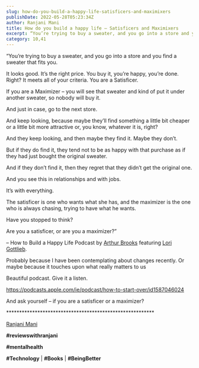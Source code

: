 ```yaml
---
slug: how-do-you-build-a-happy-life-satisficers-and-maximixers
publishDate: 2022-05-28T05:23:34Z
author: Ranjani Mani
title: How do you build a happy life – Satisficers and Maximixers 
excerpt: “You’re trying to buy a sweater, and you go into a store and you find a sweater that fits you. It looks good. It’s the right price. You buy it, you’re happy, you’re done. Right? It meets all of your criteria. You are a Satisficer. If you are a Maximizer – you will see that  ... 
category: 10,41
---
```


“You’re trying to buy a sweater, and you go into a store and you find a sweater that fits you.

It looks good. It’s the right price. You buy it, you’re happy, you’re done. Right? It meets all of your criteria. You are a Satisficer.

If you are a Maximizer – you will see that sweater and kind of put it under another sweater, so nobody will buy it.

And just in case, go to the next store.

And keep looking, because maybe they’ll find something a little bit cheaper or a little bit more attractive or, you know, whatever it is, right?

And they keep looking, and then maybe they find it. Maybe they don’t.

But if they do find it, they tend not to be as happy with that purchase as if they had just bought the original sweater.

And if they don’t find it, then they regret that they didn’t get the original one.

And you see this in relationships and with jobs.

It’s with everything.

The satisficer is one who wants what she has, and the maximizer is the one who is always chasing, trying to have what he wants.

Have you stopped to think?

Are you a satisficer, or are you a maximizer?”

– How to Build a Happy Life Podcast by [Arthur Brooks](https://www.linkedin.com/feed/#) featuring [Lori Gottlieb](https://www.linkedin.com/feed/#).

Probably because I have been contemplating about changes recently. Or maybe because it touches upon what really matters to us

Beautiful podcast. Give it a listen.

<https://podcasts.apple.com/ie/podcast/how-to-start-over/id1587046024>

And ask yourself – if you are a satisficer or a maximizer?

\*\*\*\*\*\*\*\*\*\*\*\*\*\*\*\*\*\*\*\*\*\*\*\*\*\*\*\*\*\*\*\*\*\*\*\*\*\*\*\*\*\*\*\*\*\*\*\*\*\*\*\*\*\*\*\*\*

[Ranjani Mani](https://www.linkedin.com/feed/#)

**#reviewswithranjani**

**#mentalhealth**

**#Technology** | **#Books** | **#BeingBetter**